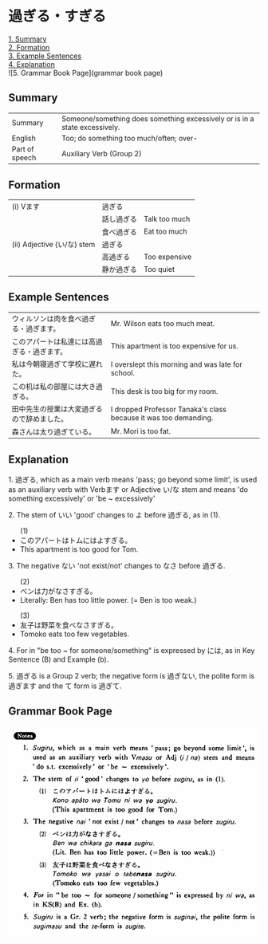 # 過ぎる・すぎる

[1. Summary](#summary)<br>
[2. Formation](#formation)<br>
[3. Example Sentences](#example-sentences)<br>
[4. Explanation](#explanation)<br>
![5. Grammar Book Page](grammar book page)<br>


## Summary

<table><tr>   <td>Summary</td>   <td>Someone/something does something excessively or is in a state excessively.</td></tr><tr>   <td>English</td>   <td>Too; do something too much/often; over-</td></tr><tr>   <td>Part of speech</td>   <td>Auxiliary Verb (Group 2)</td></tr></table>

## Formation

<table class="table"> <tbody><tr class="tr head"> <td class="td"><span class="numbers">(i)</span> <span> <span class="bold">Vます</span></span></td> <td class="td"><span class="concept">過ぎる</span> </td> <td class="td"><span>&nbsp;</span></td> </tr> <tr class="tr"> <td class="td"><span>&nbsp;</span></td> <td class="td"><span>話し<span class="concept">過ぎる</span></span> </td> <td class="td"><span>Talk    too much</span></td> </tr> <tr class="tr"> <td class="td"><span>&nbsp;</span></td> <td class="td"><span>食べ<span class="concept">過ぎる</span></span> </td> <td class="td"><span>Eat    too much</span></td> </tr> <tr class="tr head"> <td class="td"><span class="numbers">(ii)</span> <span> <span class="bold">Adjective {い/な} stem</span></span></td> <td class="td"><span class="concept">過ぎる</span> </td> <td class="td"><span>&nbsp;</span></td> </tr> <tr class="tr"> <td class="td"><span>&nbsp;</span></td> <td class="td"><span>高<span class="concept">過ぎる</span></span> </td> <td class="td"><span>Too    expensive</span></td> </tr> <tr class="tr"> <td class="td"><span>&nbsp;</span></td> <td class="td"><span>静か<span class="concept">過ぎる</span></span> </td> <td class="td"><span>Too    quiet</span></td> </tr></tbody></table>

## Example Sentences

<table><tr>   <td>ウィルソンは肉を食べ過ぎる・過ぎます。</td>   <td>Mr. Wilson eats too much meat.</td></tr><tr>   <td>このアパートは私達には高過ぎる・過ぎます。</td>   <td>This apartment is too expensive for us.</td></tr><tr>   <td>私は今朝寝過ぎて学校に遅れた。</td>   <td>I overslept this morning and was late for school.</td></tr><tr>   <td>この机は私の部屋には大き過ぎる。</td>   <td>This desk is too big for my room.</td></tr><tr>   <td>田中先生の授業は大変過ぎるので辞めました。</td>   <td>I dropped Professor Tanaka's class because it was too demanding.</td></tr><tr>   <td>森さんは太り過ぎている。</td>   <td>Mr. Mori is too fat.</td></tr></table>

## Explanation

<p>1. <span class="cloze">過ぎる</span>, which as a main verb means 'pass; go beyond some limit', is used as an auxiliary verb with Verbます or Adjective い/な stem and means 'do something excessively' or 'be ~ excessively'</p>  <p>2. The stem of いい 'good' changes to よ before <span class="cloze">過ぎる</span>, as in (1).</p>  <ul>(1) <li>このアパートはトムにはよ<span class="cloze">すぎる</span>。</li> <li>This apartment is too good for Tom.</li> </ul>  <p>3. The negative ない 'not exist/not' changes to なさ before <span class="cloze">過ぎる</span>.</p>  <ul>(2) <li>ベンは力がなさ<span class="cloze">すぎる</span>。</li> <li>Literally: Ben has too little power. (= Ben is too weak.)</li> </ul>  <ul>(3) <li>友子は野菜を食べなさ<span class="cloze">すぎる</span>。</li> <li>Tomoko eats too few vegetables.</li> </ul>  <p>4. For in "be too ~ for someone/something" is expressed by には, as in Key Sentence (B) and Example (b).</p>  <p>5. <span class="cloze">過ぎる</span> is a Group 2 verb; the negative form is <span class="cloze">過ぎない</span>, the polite form is <span class="cloze">過ぎます</span> and the て form is <span class="cloze">過ぎて</span>.</p>

## Grammar Book Page

![](../img/Basic過ぎる.png)

